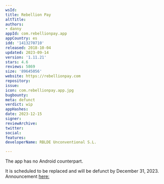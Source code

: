```yaml
---
wsId: 
title: Rebellion Pay
altTitle: 
authors:
- danny
appId: com.rebellionpay.app
appCountry: es
idd: '1413270710'
released: 2018-10-04
updated: 2023-09-14
version: '1.11.21'
stars: 4.6
reviews: 5869
size: '89645056'
website: https://rebellionpay.com
repository: 
issue: 
icon: com.rebellionpay.app.jpg
bugbounty: 
meta: defunct
verdict: wip
appHashes: 
date: 2023-12-15
signer: 
reviewArchive: 
twitter: 
social: 
features: 
developerName: RBLDE Unconventional S.L.

---
```


The app has no Android counterpart.

It is scheduled to be replaced and will be defunct by December 31, 2023. Announcement [here:](https://help.rebellionpay.com/en/articles/8439254-a-new-chapter-in-our-history)